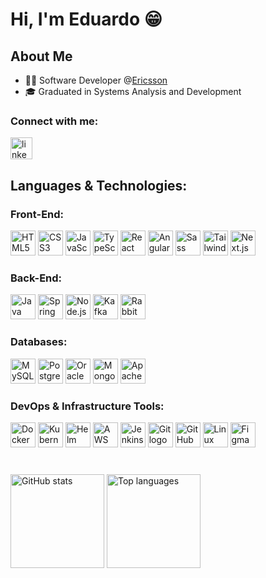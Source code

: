 <h1 align="left">Hi, I'm Eduardo 😁</h1>

## About Me
- 👨‍💻 Software Developer @[Ericsson](https://www.ericsson.com/en)
- 🎓 Graduated in Systems Analysis and Development
###

<h3 align="left">Connect with me:</h3>
<div align="left">
  <a href="https://www.linkedin.com/in/eduardo-danttas/" target="_blank">
    <img src="https://img.shields.io/static/v1?message=LinkedIn&logo=linkedin&label=&color=0077B5&logoColor=white&labelColor=&style=for-the-badge" height="35" alt="linkedin logo" />
  </a>
</div>

###

<h2 align="left">Languages & Technologies:</h2>

<h3 align="left">Front-End:</h3>
<div align="left">
  <img src="https://cdn.jsdelivr.net/gh/devicons/devicon/icons/html5/html5-original.svg" style="height: 40px; width: 40px;" alt="HTML5 logo" />
  <img src="https://cdn.jsdelivr.net/gh/devicons/devicon/icons/css3/css3-original.svg" style="height: 40px; width: 40px;" alt="CSS3 logo" />
  <img src="https://cdn.jsdelivr.net/gh/devicons/devicon/icons/javascript/javascript-original.svg" style="height: 40px; width: 40px;" alt="JavaScript logo" />
  <img src="https://cdn.jsdelivr.net/gh/devicons/devicon/icons/typescript/typescript-original.svg" style="height: 40px; width: 40px;" alt="TypeScript logo" />
  <img src="https://cdn.jsdelivr.net/gh/devicons/devicon/icons/react/react-original.svg" style="height: 40px; width: 40px;" alt="React logo" />
  <img src="https://cdn.jsdelivr.net/gh/devicons/devicon/icons/angularjs/angularjs-original.svg" style="height: 40px; width: 40px;" alt="Angular logo" />
  <img src="https://cdn.jsdelivr.net/gh/devicons/devicon/icons/sass/sass-original.svg" style="height: 40px; width: 40px;" alt="Sass logo" />
  <img src="https://cdn.jsdelivr.net/gh/devicons/devicon/icons/tailwindcss/tailwindcss-original.svg" style="height: 40px; width: 40px;" alt="Tailwind CSS logo" />
  <img src="https://cdn.jsdelivr.net/gh/devicons/devicon/icons/nextjs/nextjs-original.svg" style="height: 40px; width: 40px;" alt="Next.js logo" />
</div>

###

<h3 align="left">Back-End:</h3>
<div align="left">
  <img src="https://cdn.jsdelivr.net/gh/devicons/devicon/icons/java/java-original.svg" style="height: 40px; width: 40px;" alt="Java logo" />
  <img src="https://cdn.jsdelivr.net/gh/devicons/devicon/icons/spring/spring-original.svg" style="height: 40px; width: 40px;" alt="Spring logo" />
  <img src="https://cdn.jsdelivr.net/gh/devicons/devicon/icons/nodejs/nodejs-original.svg" style="height: 40px; width: 40px;" alt="Node.js logo" />
  <img src="https://cdn.jsdelivr.net/gh/devicons/devicon/icons/apachekafka/apachekafka-original.svg" style="height: 40px; width: 40px;" alt="Kafka logo" />
  <img src="https://cdn.jsdelivr.net/gh/devicons/devicon/icons/rabbitmq/rabbitmq-original.svg" style="height: 40px; width: 40px;" alt="RabbitMQ logo" />
</div>

###

<h3 align="left">Databases:</h3>
<div align="left">
  <img src="https://cdn.jsdelivr.net/gh/devicons/devicon/icons/mysql/mysql-original.svg" style="height: 40px; width: 40px;" alt="MySQL logo" />
  <img src="https://cdn.jsdelivr.net/gh/devicons/devicon/icons/postgresql/postgresql-original.svg" style="height: 40px; width: 40px;" alt="PostgreSQL logo" />
  <img src="https://cdn.jsdelivr.net/gh/devicons/devicon/icons/oracle/oracle-original.svg" style="height: 40px; width: 40px;" alt="Oracle logo" />
  <img src="https://cdn.jsdelivr.net/gh/devicons/devicon/icons/mongodb/mongodb-original.svg" style="height: 40px; width: 40px;" alt="MongoDB logo" />
  <img src="https://cdn.simpleicons.org/apachecassandra/1287B1" style="height: 40px; width: 40px;" alt="Apache Cassandra logo" />
</div>

###

<h3 align="left">DevOps & Infrastructure Tools:</h3>
<div align="left">
  <img src="https://cdn.jsdelivr.net/gh/devicons/devicon/icons/docker/docker-original.svg" style="height: 40px; width: 40px;" alt="Docker logo" />
  <img src="https://cdn.jsdelivr.net/gh/devicons/devicon/icons/kubernetes/kubernetes-plain.svg" style="height: 40px; width: 40px;" alt="Kubernetes logo" />
  <img src="https://cdn.jsdelivr.net/gh/devicons/devicon/icons/helm/helm-original.svg" style="height: 40px; width: 40px;" alt="Helm logo" />
  <img src="https://cdn.jsdelivr.net/gh/devicons/devicon/icons/amazonwebservices/amazonwebservices-original-wordmark.svg" style="height: 40px; width: 40px;" alt="AWS logo" />
  <img src="https://cdn.jsdelivr.net/gh/devicons/devicon/icons/jenkins/jenkins-original.svg" style="height: 40px; width: 40px;" alt="Jenkins logo" />
  <img src="https://cdn.jsdelivr.net/gh/devicons/devicon/icons/git/git-original.svg" style="height: 40px; width: 40px;" alt="Git logo" />
  <img src="https://cdn.jsdelivr.net/gh/devicons/devicon/icons/github/github-original.svg" style="height: 40px; width: 40px;" alt="GitHub logo" />
  <img src="https://cdn.jsdelivr.net/gh/devicons/devicon/icons/linux/linux-original.svg" style="height: 40px; width: 40px;" alt="Linux logo" />
  <img src="https://cdn.jsdelivr.net/gh/devicons/devicon/icons/figma/figma-original.svg" style="height: 40px; width: 40px;" alt="Figma logo" />
</div>

###

<br clear="both">

<div align="left">
  <img src="https://github-readme-stats.vercel.app/api?username=edudanntas&hide_title=false&hide_rank=false&show_icons=true&include_all_commits=true&count_private=true&disable_animations=false&theme=dracula&locale=en&hide_border=false&order=1" height="150" alt="GitHub stats" />
  <img src="https://github-readme-stats.vercel.app/api/top-langs?username=edudanntas&locale=en&hide_title=false&layout=compact&card_width=320&langs_count=5&theme=dracula&hide_border=false&order=2" height="150" alt="Top languages" />
</div>
